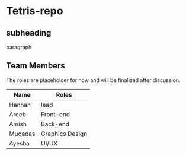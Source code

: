# Tetris-repo
## subheading
paragraph

## Team Members

The roles are placeholder for now and will be finalized after discussion.

| Name    | Roles           |
|---------|-----------------|
 | Hannan  | lead            |
 | Areeb   | Front-end       |
 | Amish   | Back-end        |
 | Muqadas | Graphics Design |
 | Ayesha  | UI/UX           |
